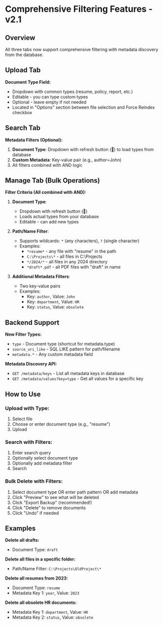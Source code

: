 # Comprehensive Filtering Features - v2.1

## Overview

All three tabs now support comprehensive filtering with metadata discovery from the database.

## Upload Tab

**Document Type Field:**
- Dropdown with common types (resume, policy, report, etc.)
- Editable - you can type custom types
- Optional - leave empty if not needed
- Located in "Options" section between file selection and Force Reindex checkbox

## Search Tab

**Metadata Filters (Optional):**
1. **Document Type**: Dropdown with refresh button (🔄) to load types from database
2. **Custom Metadata**: Key-value pair (e.g., author=John)
3. All filters combined with AND logic

## Manage Tab (Bulk Operations)

**Filter Criteria (All combined with AND):**

1. **Document Type**: 
   - Dropdown with refresh button (🔄)
   - Loads actual types from your database
   - Editable - can add new types

2. **Path/Name Filter**:
   - Supports wildcards: `*` (any characters), `?` (single character)
   - Examples:
     - `*resume*` - any file with "resume" in the path
     - `C:\Projects\*` - all files in C:\Projects
     - `*/2024/*` - all files in any 2024 directory
     - `*draft*.pdf` - all PDF files with "draft" in name

3. **Additional Metadata Filters**:
   - Two key-value pairs
   - Examples:
     - Key: `author`, Value: `John`
     - Key: `department`, Value: `HR`
     - Key: `status`, Value: `obsolete`

## Backend Support

**New Filter Types:**
- `type` - Document type (shortcut for metadata.type)
- `source_uri_like` - SQL LIKE pattern for path/filename
- `metadata.*` - Any custom metadata field

**Metadata Discovery API:**
- `GET /metadata/keys` - List all metadata keys in database
- `GET /metadata/values?key=type` - Get all values for a specific key

## How to Use

### Upload with Type:
1. Select file
2. Choose or enter document type (e.g., "resume")
3. Upload

### Search with Filters:
1. Enter search query
2. Optionally select document type
3. Optionally add metadata filter
4. Search

### Bulk Delete with Filters:
1. Select document type OR enter path pattern OR add metadata
2. Click "Preview" to see what will be deleted
3. Click "Export Backup" (recommended!)
4. Click "Delete" to remove documents
5. Click "Undo" if needed

## Examples

**Delete all drafts:**
- Document Type: `draft`

**Delete all files in a specific folder:**
- Path/Name Filter: `C:\Projects\OldProject\*`

**Delete all resumes from 2023:**
- Document Type: `resume`
- Metadata Key 1: `year`, Value: `2023`

**Delete all obsolete HR documents:**
- Metadata Key 1: `department`, Value: `HR`
- Metadata Key 2: `status`, Value: `obsolete`
